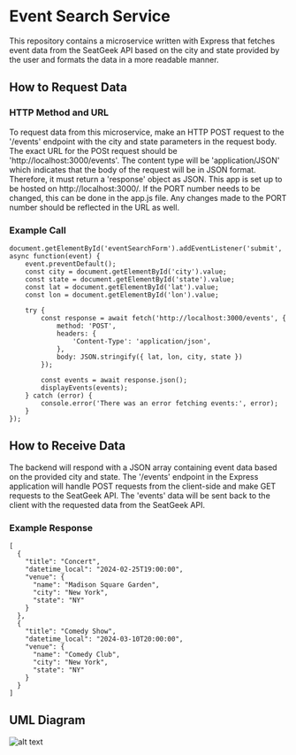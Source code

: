 # Event Search Service

This repository contains a microservice written with Express that fetches event data from the SeatGeek API based on the city and state provided by the user and formats the data in a more readable manner. 

## How to Request Data

### HTTP Method and URL
To request data from this microservice, make an HTTP POST request to the '/events' endpoint with the city and state parameters in the request body. The exact URL for the POSt request should be 'http://localhost:3000/events'. The content type will be 'application/JSON' which indicates that the body of the request will be in JSON format. Therefore, it must return a 'response' object as JSON. 
This app is set up to be hosted on http://localhost:3000/.
If the PORT number needs to be changed, this can be done in the app.js file. Any changes made to the PORT number should be reflected in the URL as well. 



### Example Call
```
document.getElementById('eventSearchForm').addEventListener('submit', async function(event) {
    event.preventDefault();
    const city = document.getElementById('city').value;
    const state = document.getElementById('state').value;
    const lat = document.getElementById('lat').value;
    const lon = document.getElementById('lon').value;

    try {
        const response = await fetch('http://localhost:3000/events', {
            method: 'POST',
            headers: {
                'Content-Type': 'application/json',
            },
            body: JSON.stringify({ lat, lon, city, state })
        });

        const events = await response.json();
        displayEvents(events);
    } catch (error) {
        console.error('There was an error fetching events:', error);
    }
});
```


## How to Receive Data
The backend will respond with a JSON array containing event data based on the provided city and state. The '/events' endpoint in the Express application will handle POST requests from the client-side and make GET requests to the SeatGeek API. The 'events' data will be sent back to the client with the requested data from the SeatGeek API. 

### Example Response
```
[
  {
    "title": "Concert",
    "datetime_local": "2024-02-25T19:00:00",
    "venue": {
      "name": "Madison Square Garden",
      "city": "New York",
      "state": "NY"
    }
  },
  {
    "title": "Comedy Show",
    "datetime_local": "2024-03-10T20:00:00",
    "venue": {
      "name": "Comedy Club",
      "city": "New York",
      "state": "NY"
    }
  }
]
```

## UML Diagram
![alt text](image.png)

